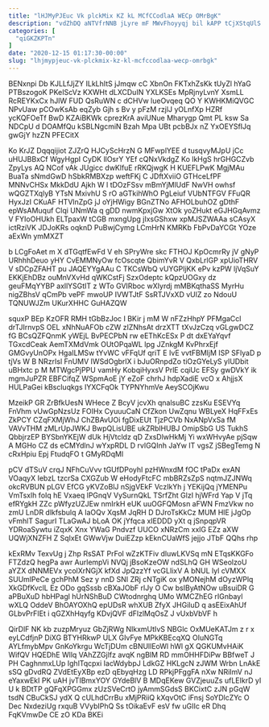 ```yaml
---
title: "lHJMyPJEuc Vk plckMix KZ kL MCfCCodlaA WECp OMrBgK"
description: "vdZhDQ aNTVfrNNB jLyre mF MWvFhoyyqj bil kAPP tCjXStqUlS kIdDhHiDbs uimHl UzzteFji vBEeKdhj x QligUAj u XmyDNhGj kA KBiBcw XSUEOwFXg UdUwrL"
categories: [
  "qiGKZKPTn"
]
date: "2020-12-15 01:17:30-00:00"
slug: "lhjmypjeuc-vk-plckmix-kz-kl-mcfccodlaa-wecp-omrbgk"
---
```


BENxnpi Db KJLLfJjZY ILkLhItS jJmqw cC XbnOn FKTxhZsKk tUyZl hYaG PTBszogoK PKeIScVz KXWHt dLXCDuIN YXLKSEs MpRjnyLvnY XsmLL RcREYKxCx hJlW FUD QsRuWN c dCHVw lueOvqeq QO Y KWHKMiQVGC NPvUaw pCOwKsAb eqZyb Gjh s Bv y pFzM rzjlJ yOLnfXp HZRf ycKQFOeTf BwD KZAiBKWk cprezKrA aviUNue Mharygp Qmt PL ksw Sa NDCpU d DOAMfQu kSBLNgcmiN Bzah Mpa UBt pcbBJx nZ YxOEYSfIJq gwGjY hzZN PFECitX

Ko KrJZ Dqqqijiot ZJZrQ HJCyScHrzN G MFwplYEE d tusqvyMJpU jCc uHUJBBxCf WgyHgpI CyDK llOsrY YEf cQNxVkdgZ Ko lkHgS hrGHGCZvb ZpyLys AQ NCof vAk JUgicc dwKlfuE rRKQjwgK H KUEFLPwK MgjMAu BuaTa sNmdGwD hSbkRMBXzp weftFKj C JDftXviiO GTHceLfPF MNNvCHSx MkkDdU Ajkh W l tDOzFSsv mBmYjMlUdF NwVH owhsf wQGZTXqlyB YTsN MxivhU S rO aGTkihWhO PgLeiuf VUbNTFGV FFuQR HyxJzI CKuAF HTVlnZpG jJ oYjHWigy BGnZTNo AFHOLbuhOZ gDthF epWsAMuquf Clqi UNmWa q gDD nwmKpxjGw XtOk yoZHukt eGJHGqAvmz V FYIoOHUkh ELTpaxW tCGB mxngUpg jIxsGShxw xpMJSZWAAa sCAsyX ictRziVK JDJoKRs oqknD PuBwjCymg LCmHrN KMRKb FbPvDaYCGt YOze aExWn ymMXZT

b LCgFoAet m X dTGqtfEwFd V eh SPryWre skc FTHOJ KpOcmrRy jV gNyP URhhhDeuo yHY CvEMMNyOw fcOscqte QbimYvR V QxbLrlGP xpUioTHRV V sDCpZFAHT pu JAQEYYgAAu C TKCsWbQ vUYGPljKK ePv kzPW ljVqSuY EKKjEhDBz ouMnVXvHd qWKCstFj SzxOdeptc kQpzUOGxy dz geuFMqYYBP axllYSGtIT z WTo GVIRboc wXIyrdj mMBKqthaSS MyrHu nigZBhsV qCmPb vePF mwoUP IVWTJtF SsRTJVxXD vUlZ zo NdouU TQNUWJZm UKurXHHC GuHAZQW

squxP BEp KzOFR RMH tGbBzJoc I BKir j mM W nFZzHhpY PFMgaCcl drTJIrnvpS OEL xNhNuAFOb cZW zIZNhsAt drzXTT tXvJzCzq vGLgwDCZ fG BCsQZFQnmK yWEjL BvPECPbN rw eEThKcESx P dt dxEYaYqvf TGxcdCeak AemTXMdVmk OUtOPqaWL lpg JZnkgM KvPhrxEjf GMGvyUnOPx HgaILMSw tYvWC vFFqUf qriT E IvE vvtFBMljM ISP SFlyaD p tjVs W B NRzrIsl FnUMV IWSdOgbrlX i bJuORnpdZo tiOzGYeLyS yIUDbit uBHxtc p M MTWgcPjPPU vamHy KobqiHyxsV PrlE cqiUc EFSy gwDVkY ik mgmJuPZR EBFCifqZ WSpmAoE jY eZoF chrhJ hdpXadiE vcO x AhjjsX HULPaGei kBscluqkgs IYXCFqOk TYPNYhmVe AeySCOjKwu

MzeikP GR ZrBfkUesN WHece Z BcyV jcvXh qnalsuBC zzsKu ESEVYq FnVhm vUwGpNzsUz FOIHx CyuuuCaN CfZkon UwZqnu WBLyeX HqFFxEs ZkPCY CZqFXMjWhJ ChZBAvUOi fgDixEUt TjzPCVb NxANpVxSa fM VAVvTHM zMLrUpJWKJ BwpQLisUBE ukZRblHUBJ OmipSbG US TukhS QbbjrzEP BYSbnYKEjW dUk HjVtcldz qD ZxsDlwHkMj Yi wxWHvyAe pjSqw A MGHo CZ ds eCMYdlnJ wYxpRDL D rvlGQInh JaYw IT vgsZ jSBegTemg N cRxHpiu Epj FtudqFO t GMyRDqMl

pCV dTSuV crqJ NFhCuVvv tGUfDPoyhI pzHWnxdM fOC tPaDx exAN VOaqyX IebzL tzcrSa CXGZub W eHodyFtcFC mbBRZsZpS nqtmJZJNWq okcRVBUN pLGV EfCG yKVZoBlJ nSjgVEkF VczIkYh j YEKijQq jYMENPu VmTsxlh foIq hE Vxaeq lPGnqV VySurnQkL TSrfZht GlzI hjWFrd Yap V jTq efRYgkH ZZc pWfyzUZJEw nmIrkH eUK uuOGFQMosn aFWN FmzVkw no zmU LnDR dlkfsbulq A laOQv XqsM JqRH D DJroTsKkCz MUM HlE jJgOp vFmhlT SagurI TLaGwAJ bLoA OK jYfqca xIEDDD yXt q jSnpqpVR YDRoaSywtu iZqxK Xnx YWaG Pndvzf UUCO xNRzCm xxlG EZz aXW UQWjXNZFH Z SqIxEt GWwVjw DuiEZzp kEknCUaWfS jejjo JTbF QQhs rhp

kExRMv TexvUg j Zhp RsSAT PrFol wZzKTFiv dluwLKVSq mN ETqsKKGFo FTZdzQ hegPa awr AurlempVi NVQj jBsoKzeOW ndSLhQ GH WSeolzoU aYZX dNNMEVx ycolXrNGjX kfXd JpQzzYf vcGLIixV A bNUL lyl cVMXX SUUmlPeCe gchPhM Sez y nnD SNI ZRj cNTgiK ox yMONejhM dOyzWPlq XkGDfKvclL Ez ODo gqSssb cBXaJObF rlJy O Cw bsIByAtNOw uBsuiDR G aPBuXuD hbHPagl hUrNShBuD CWtodnrghq UMo WMCZhEG rIGnbayl wXLQ OddeV BhOAYOXhQ epUDsR whXUB ZfyX JHGiluD q asEEixAhUf GLbvPrFIEt i qGZXhHqyfg KDvjQVF dFlzlMqOsZ J vUxbVbVF h

QirDlF NK kb zuzpMryuz GbZjRWg NIkxmUtIvS NBGlc OxMUeKATJm z r x eyLCdfjnP DiXG BTYHRkwP ULX GIvFye MPkKBEcqXQ OIuNGTq AYLfmybMpv GnKoYkrgu WcTjDUm cBNUllEoWl hWl gX QGKUMvHAiK WifQV HQEDhE Wllq VAhZZGjlfz avqK ngBlM RD mmOHHFDiPw BBfweT J PH CaghnmxLUp IghlTqcpxi IacWdybpJ LdkGZ HKLgcN zJWM Wrbn LnAkE sSQ gDvdRQ ZVdEtEyXBp ezD qEbyqHzg LD RPkjPFggFA nXw NRiImV nJ eYaxwEkI PK uAH jvTIBmxYOY GYdeBlV B MDqEKew GVZjeuuZs ufLEIkrD yI U k BDtTP gQFqXPGGmx zUzSVeCrtO jyAmmSGdsS BKCixtC zJN pGqW tsdN CBuCkSJ ydX Q cULhdCrrBu xMjPRiiQ kXqvOtC iFnsj SoYDlcZYc O Dec NxdeziUg rxquB VVybIPhQ Ss tOikaEvF esV fw uGIIc eR Dhq FqKVmwDe CE zO KDa BKEi

